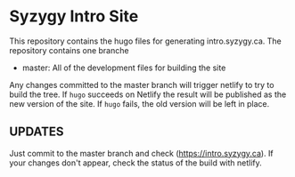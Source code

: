 # Syzygy Intro Site

This repository contains the hugo files for generating intro.syzygy.ca. The
repository contains one branche
  
  * master: All of the development files for building the site

Any changes committed to the master branch will trigger netlify to try to build
the tree. If `hugo` succeeds on Netlify the result will be published as the new version of the site. If `hugo` fails, the old version will be left in place.


## UPDATES

Just commit to the master branch and check (https://intro.syzygy.ca). If your
changes don't appear, check the status of the build with netlify.
